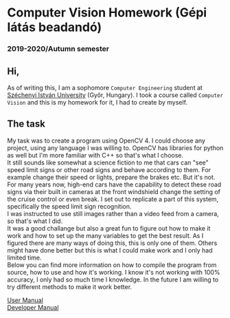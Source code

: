 # Computer Vision Homework (Gépi látás beadandó)
### 2019-2020/Autumn semester

## Hi,
As of writing this, I am a sophomore `Computer Engineering` student at [Széchenyi István University](https://uni.sze.hu/kezdolap) (Győr, Hungary). I took a course called `Computer Vision` and this is my homework for it, I had to create by myself.

## The task
My task was to create a program using OpenCV 4. I could choose any project, using any language I was willing to. OpenCV has libraries for python as well but I'm more familiar with C++ so that's what I choose.</br>
It still sounds like somewhat a science fiction to me that cars can "see" speed limit signs or other road signs and behave according to them. For example change their speed or lights, prepare the brakes etc. But it's not. For many years now, high-end cars have the capability to detect these road signs via their built in cameras at the front windshield change the setting of the cruise control or even break. I set out to replicate a part of this system, specifically the speed limit sign recognition.</br>
I was instructed to use still images rather than a video feed from a camera, so that's what I did.</br>
It was a good challange but also a great fun to figure out how to make it work and how to set up the many variables to get the best result. As I figured there are many ways of doing this, this is only one of them. Others might have done better but this is what I could make work and I only had limited time.</br>
Below you can find more information on how to compile the program from source, how to use and how it's working. I know it's not working with 100% accuracy, I only had so much time I knowledge. In the future I am willing to try different methods to make it work better.</br>

[User Manual](https://github.com/sanyi0411/Computer_Vision_Homework/wiki/User-Manual)</br>
[Developer Manual](https://github.com/sanyi0411/Computer_Vision_Homework/wiki/Developer-manual)
